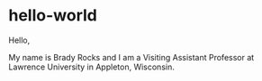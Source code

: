 # hello-world

Hello,

My name is Brady Rocks and I am a Visiting Assistant Professor at Lawrence University in Appleton, Wisconsin. 
